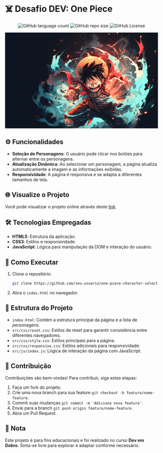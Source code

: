 <!-- Projeto Finalizado -->
# ☠️ Desafio DEV: One Piece

<p align="center">
  <!-- Contador de linguagens do GitHub -->
  <img alt="GitHub language count" src="https://img.shields.io/github/languages/count/devAndreotti/dev-one-piece?color=FFF&labelColor=71252f&style=flat-square">
  <!-- Tamanho do repositório no GitHub -->
  <img alt="GitHub repo size" src="https://img.shields.io/github/repo-size/devAndreotti/dev-one-piece?color=FFF&labelColor=71252f&style=flat-square">
  <!-- Licença do GitHub -->
  <img alt="GitHub License" src="https://img.shields.io/github/license/devAndreotti/devAndreotti?color=FFF&labelColor=71252f&style=flat-square">
</p>

<div align="center">
  <img src="./src/img/personagem-monkey-d-luffy.jpg" alt="One Piece Banner"/>
</div>

## ⚙️ Funcionalidades

- **Seleção de Personagens**: O usuário pode clicar nos botões para alternar entre os personagens.
- **Atualização Dinâmica**: Ao selecionar um personagem, a página atualiza automaticamente a imagem e as informações exibidas.
- **Responsividade**: A página é responsiva e se adapta a diferentes tamanhos de tela.

## 🌐 Visualize o Projeto

Você pode visualizar o projeto online através deste [link](https://devandreotti.github.io/dev-one-piece/).

## 🛠 Tecnologias Empregadas

- **HTML5**: Estrutura da aplicação.
- **CSS3**: Estilos e responsividade.
- **JavaScript**: Lógica para manipulação da DOM e interação do usuário.

## 🚀 Como Executar

1. Clone o repositório:
   ```bash
   git clone https://github.com/seu-usuario/one-piece-character-select.git
   ```
2. Abra o `index.html` no navegador.

## 📁 Estrutura do Projeto

- `index.html`: Contém a estrutura principal da página e a lista de personagens.
- `src/css/reset.css`: Estilos de reset para garantir consistência entre diferentes navegadores.
- `src/css/style.css`: Estilos principais para a página.
- `src/css/responsive.css`: Estilos adicionais para responsividade.
- `src/js/index.js`: Lógica de interação da página com JavaScript.

## 💪 Contribuição

Contribuições são bem-vindas! Para contribuir, siga estas etapas:

1. Faça um fork do projeto.
2. Crie uma nova branch para sua feature `git checkout -b feature/nome-feature`.
3. Commit suas mudanças `git commit -m 'Adiciona nova feature'`.
4. Envie para a branch `git push origin feature/nome-feature`.
5. Abra um Pull Request.

## 📝 Nota

Este projeto é para fins educacionais e foi realizado no curso **Dev em Dobro**. Sinta-se livre para explorar e adaptar conforme necessário.
